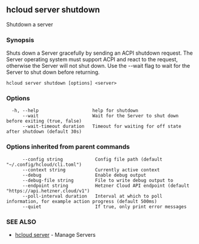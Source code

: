 ## hcloud server shutdown

Shutdown a server

### Synopsis

Shuts down a Server gracefully by sending an ACPI shutdown request. The Server operating system must support ACPI and react to the request, otherwise the Server will not shut down. Use the --wait flag to wait for the Server to shut down before returning.

```
hcloud server shutdown [options] <server>
```

### Options

```
  -h, --help                    help for shutdown
      --wait                    Wait for the Server to shut down before exiting (true, false)
      --wait-timeout duration   Timeout for waiting for off state after shutdown (default 30s)
```

### Options inherited from parent commands

```
      --config string            Config file path (default "~/.config/hcloud/cli.toml")
      --context string           Currently active context
      --debug                    Enable debug output
      --debug-file string        File to write debug output to
      --endpoint string          Hetzner Cloud API endpoint (default "https://api.hetzner.cloud/v1")
      --poll-interval duration   Interval at which to poll information, for example action progress (default 500ms)
      --quiet                    If true, only print error messages
```

### SEE ALSO

* [hcloud server](hcloud_server.md)	 - Manage Servers
